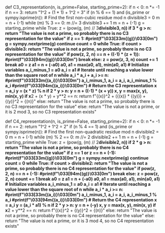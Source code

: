 def C3_representation(n, is_prime=False, starting_prime=2):
    if n < 0:
        n *= -1
    if n == 3:
        return "1^2 + (1 * 1) + 1^2 = 3"
    if (n % 6 == 1) and (is_prime or sympy.isprime(n)):
        # Find the first non-cubic residue mod n
        divisible3 = 0
        m = n + (-1)
        while (m) % 3 == 0:
            m //= 3
            divisible3 += 1
        m = n + (-1)
        g = starting_prime
        while True:
            z = (pow(g, (m) // 3**divisible3, n))
            if 3 * g > n:
                return "The value is not a prime, so probably there is no C3 representation for the value"
            if z == 1:
                #print(f"\033[33m{(g)}\033[0m")
                g = sympy.nextprime(g)
                continue
            count = 0
            while True:
                if count > divisible3:
                    return "The value is not a prime, so probably there is no C3 representation for the value"
                if pow(z, 2, n) == n + ((-1) * (z + 1)):
                    #print(f"\033[94m{(g)}\033[0m")
                    break
                else:
                    z = pow(z, 3, n)
                    count += 1
            break
        a0 = z
        a1 = n + (-a0)
        a0, a1 = max(a0, a1), min(a0, a1)
        # Initialize variables
        a_i_minus_1 = a0
        a_i = a1
        # Iterate until reaching a value lower than the square root of n
        while a_i * a_i + a_i >= n:
            #print(f"\033[33m{(a_i)}\033[0m")
            a_i_minus_1, a_i = a_i, a_i_minus_1 % a_i
        #print(f"\033[94m{(a_i)}\033[0m")
        # Return the C3 representation
        x = a_i
        y = (x * z) % n
        if 2 * y > n:
            y = n + ((-1) * (x + y))
        x, y = max(x, y), min(x, y)
        if x**2 + (x * y) + y**2 == n:
            return f"{(x)}^2 + ({(x)} * {(y)}) + {(y)}^2 = {(n)}"
        else:
            return "The value is not a prime, so probably there is no C3 representation for the value"
    else:
        return "The value is not a prime, or it is 2 mod 3, so no C3 representation exists"
    
def C4_representation(n, is_prime=False, starting_prime=2):
    if n < 0:
        n *= -1
    if n == 2:
        return "1^2 + 1^2 = 2"
    if (n % 4 == 1) and (is_prime or sympy.isprime(n)):
        # Find the first non-quadratic residue mod n
        divisible2 = 0
        m = n + (-1)
        while (m) % 2 == 0:
            m //= 2
            divisible2 += 1
        m = n + (-1)
        g = starting_prime
        while True:
            z = (pow(g, (m) // 2**divisible2, n))
            if 2 * g > n:
                return "The value is not a prime, so probably there is no C4 representation for the value"
            if z == 1 or z == n + (-1):
                #print(f"\033[33m{(g)}\033[0m")
                g = sympy.nextprime(g)
                continue
            count = 0
            while True:
                if count > divisible2:
                    return "The value is not a prime, so probably there is no C4 representation for the value"
                if pow(z, 2, n) == n + (-1):
                    #print(f"\033[94m{(g)}\033[0m")
                    break
                else:
                    z = pow(z, 2, n)
                    count += 1
            break
        a0 = z
        a1 = n + (-a0)
        a0, a1 = max(a0, a1), min(a0, a1)
        # Initialize variables
        a_i_minus_1 = a0
        a_i = a1
        # Iterate until reaching a value lower than the square root of n
        while a_i * a_i >= n:
            #print(f"\033[33m{(a_i)}\033[0m")
            a_i_minus_1, a_i = a_i, a_i_minus_1 % a_i
        #print(f"\033[94m{(a_i)}\033[0m")
        # Return the C4 representation
        x = a_i
        y = (a_i * a1) % n
        if 2 * y > n:
            y = n + (-y)
        x, y = max(x, y), min(x, y)
        if x**2 + y**2 == n:
            return f"{(x)}^2 + {(y)}^2 = {(n)}"
        else:
            return "The value is not a prime, so probably there is no C4 representation for the value"
    else:
        return "The value is not a prime, or it is 3 mod 4, so no C4 representation exists"
